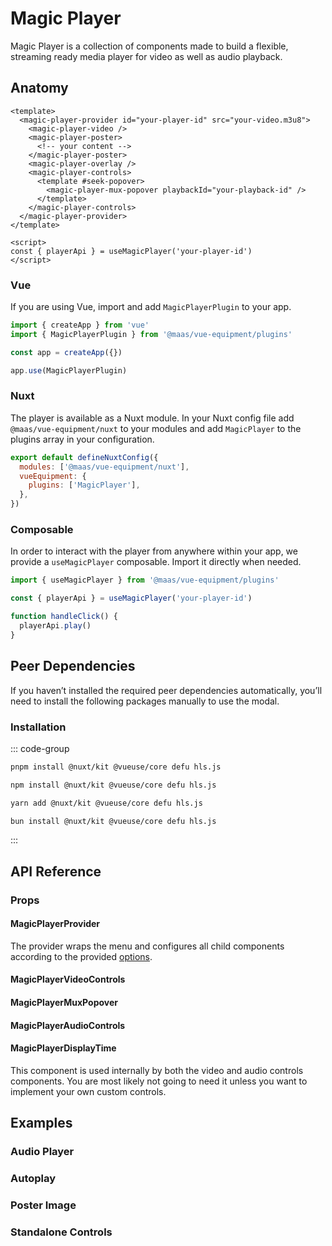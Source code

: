 # Magic Player

Magic Player is a collection of components made to build a flexible, streaming ready media player for video as well as audio playback.

<ComponentPreview src="./demo/DefaultDemo.vue" />

<!--@include: @/apps/docs/src/content/snippets/overview.md-->

## Anatomy

```vue
<template>
  <magic-player-provider id="your-player-id" src="your-video.m3u8">
    <magic-player-video />
    <magic-player-poster>
      <!-- your content -->
    </magic-player-poster>
    <magic-player-overlay />
    <magic-player-controls>
      <template #seek-popover>
        <magic-player-mux-popover playbackId="your-playback-id" />
      </template>
    </magic-player-controls>
  </magic-player-provider>
</template>

<script>
const { playerApi } = useMagicPlayer('your-player-id')
</script>
```

<!--@include: @/apps/docs/src/content/snippets/overview.md-->

### Vue

If you are using Vue, import and add `MagicPlayerPlugin` to your app.

```js
import { createApp } from 'vue'
import { MagicPlayerPlugin } from '@maas/vue-equipment/plugins'

const app = createApp({})

app.use(MagicPlayerPlugin)
```

### Nuxt

The player is available as a Nuxt module. In your Nuxt config file add `@maas/vue-equipment/nuxt` to your modules and add `MagicPlayer` to the plugins array in your configuration.

```js
export default defineNuxtConfig({
  modules: ['@maas/vue-equipment/nuxt'],
  vueEquipment: {
    plugins: ['MagicPlayer'],
  },
})
```

### Composable

In order to interact with the player from anywhere within your app, we provide a `useMagicPlayer` composable. Import it directly when needed.

```js
import { useMagicPlayer } from '@maas/vue-equipment/plugins'

const { playerApi } = useMagicPlayer('your-player-id')

function handleClick() {
  playerApi.play()
}
```

## Peer Dependencies

If you haven’t installed the required peer dependencies automatically, you’ll need to install the following packages manually to use the modal.

<ProseTable
  :columns="[
    { label: 'Package'},
  ]"
  :rows="[
    {
      items: [
        {
          label: '[@nuxt/kit](https://www.npmjs.com/package/@nuxt/kit)'
        }
      ]
    },
    {
      items: [
        {
          label: '[@vueuse/core](https://www.npmjs.com/package/@vueuse/core)'
        }
      ]
    },
    {
      items: [
        {
          label: '[defu](https://www.npmjs.com/package/defu)'
        }
      ]
    },
    {
      items: [
        {
          label: '[hls.js](https://www.npmjs.com/package/hls.js)'
        }
      ]
    }
  ]"
/>

### Installation

::: code-group

```sh [pnpm]
pnpm install @nuxt/kit @vueuse/core defu hls.js
```

```sh [npm]
npm install @nuxt/kit @vueuse/core defu hls.js
```

```sh [yarn]
yarn add @nuxt/kit @vueuse/core defu hls.js
```

```sh [bun]
bun install @nuxt/kit @vueuse/core defu hls.js
```

:::

## API Reference

### Props

#### MagicPlayerProvider

The provider wraps the menu and configures all child components according to the provided [options](#options).

<ProseTable 
  :columns="[
    { label: 'Prop' },
    { label: 'Type' },
    { label: 'Required' }
  ]"
  :rows="[
    {
      items: [
        {
          label: 'id',
          description: 'Providing an id is required. Can either be a string or a ref.'
        },
        {
          label: 'MaybeRef\<string\>',
          escape: true
        },
        {
          label: 'true'
        }
      ]
    },
    {
      items: [
        {
          label: 'options',
          description: 'Refer to the [options table](#options) for details.'
        },
        {
          label: 'MagicPlayerOptions'
        },
        {
          label: 'false'
        }
      ]
    },
  ]"
/>

#### MagicPlayerVideoControls

<ProseTable 
  :columns="[
    { label: 'Prop' },
    { label: 'Type' },
    { label: 'Required' }
  ]"
  :rows="[
    {
      items: [
        {
          label: 'id',
          description: 'Providing an id is optional. Neccessary if the controls are not nested inside `MagicPlayerProvider`.'
        },
        {
          label: 'MaybeRef\<string\>',
          escape: true
        },
        {
          label: 'false'
        }
      ]
    },
    {
      items: [
        {
          label: 'standalone',
          description: 'Set to true, if the component is not nested inside `MagicPlayerProvider`.'
        },
        {
          label: 'boolean'
        },
        {
          label: 'false'
        }
      ]
    },
    {
      items: [
        {
          label: 'transition',
          description: 'Override the [transition name](https://vuejs.org/guide/built-ins/transition#named-transitions).'
        },
        {
          label: 'boolean'
        },
        {
          label: 'false'
        }
      ]
    }
  ]"
/>

#### MagicPlayerMuxPopover

<ProseTable 
  :columns="[
    { label: 'Prop' },
    { label: 'Type' },
    { label: 'Required' }
  ]"
  :rows="[
    {
      items: [
        {
          label: 'playbackId',
          'description': 'Neccessary if the ancestral `MagicPlayerVideoControls` component is set to `standalone`. '
        },
        { 
          label: 'string'
        },
        {
          label: 'false'
        }
      ]
    }
  ]"
/>

#### MagicPlayerAudioControls

<ProseTable 
  :columns="[
    { label: 'Prop' },
    { label: 'Type' },
    { label: 'Required' }
  ]"
  :rows="[
    {
      items: [
        {
          label: 'id',
          description: 'Providing an id is optional. Neccessary if the controls are not nested inside `MagicPlayerProvider`.'
        },
        {
          label: 'MaybeRef\<string\>',
          escape: true
        },
        {
          label: 'false'
        }
      ]
    }
  ]"
/>

#### MagicPlayerDisplayTime

This component is used internally by both the video and audio controls components. You are most likely not going to need it unless you want to implement your own custom controls.

<ProseTable 
  :columns="[
    { label: 'Prop' },
    { label: 'Type' },
    { label: 'Required' }
  ]"
  :rows="[
    {
      items: [
        {
          label: 'type',
        },
        { 
          label: 'string',
          description: '\'current\' | \'remaining\' | \'duration\''
        },
        {
          label: 'false'
        }
      ]
    }
  ]"
/>

## Examples

### Audio Player

<component-preview src="./demo/AudioPlayerDemo.vue" />

### Autoplay

<component-preview src="./demo/AutoplayDemo.vue" />

### Poster Image

<component-preview src="./demo/ImagePosterDemo.vue" />

### Standalone Controls

<component-preview src="./demo/StandaloneControlsDemo.vue" />
